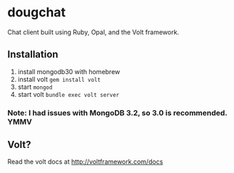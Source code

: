 # dougchat

Chat client built using Ruby, Opal, and the Volt framework.

## Installation

1. install mongodb30 with homebrew
2. install volt `gem install volt`
3. start `mongod`
4. start volt `bundle exec volt server`

### Note: I had issues with MongoDB 3.2, so 3.0 is recommended. YMMV

## Volt?
Read the volt docs at http://voltframework.com/docs
